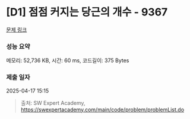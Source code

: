 # [D1] 점점 커지는 당근의 개수 - 9367 

[문제 링크](https://swexpertacademy.com/main/code/problem/problemDetail.do?contestProbId=AW_nY2m6OLADFARY) 

### 성능 요약

메모리: 52,736 KB, 시간: 60 ms, 코드길이: 375 Bytes

### 제출 일자

2025-04-17 15:15



> 출처: SW Expert Academy, https://swexpertacademy.com/main/code/problem/problemList.do